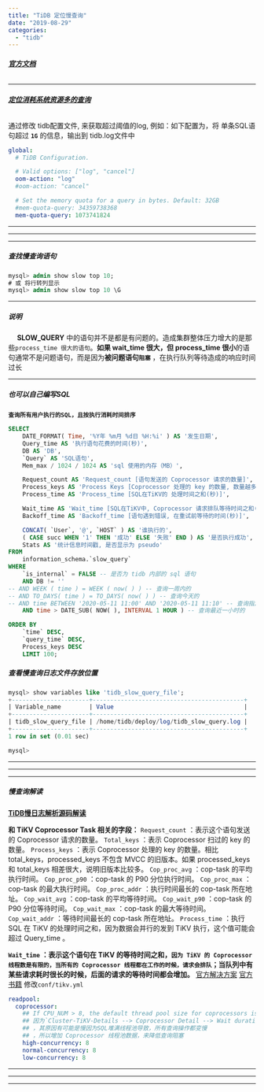 ```yaml
---
title: "TiDB 定位慢查询"
date: "2019-08-29"
categories: 
  - "tidb"
---
```


###### **[官方文档](https://book.tidb.io/session3/chapter3/slow-query-table.html "官方文档")**

* * *

###### **[定位消耗系统资源多的查询](https://pingcap.com/docs-cn/stable/identify-expensive-queries/#%E5%AE%9A%E4%BD%8D%E6%B6%88%E8%80%97%E7%B3%BB%E7%BB%9F%E8%B5%84%E6%BA%90%E5%A4%9A%E7%9A%84%E6%9F%A5%E8%AF%A2 "定位消耗系统资源多的查询")**

通过修改 tidb配置文件, 来获取超过阈值的log, 例如：如下配置为，将 单条SQL语句超过 **`1G`** 的信息，输出到 tidb.log文件中

```yaml
global:
  # TiDB Configuration.

  # Valid options: ["log", "cancel"]
  oom-action: "log"
  #oom-action: "cancel"

  # Set the memory quota for a query in bytes. Default: 32GB
  #mem-quota-query: 34359738368
  mem-quota-query: 1073741824
```

* * *

* * *

* * *

##### 查找慢查询语句

```sql
mysql> admin show slow top 10;
# 或 将行转列显示
mysql> admin show slow top 10 \G
```

* * *

##### 说明

  **SLOW\_QUERY** 中的语句并不是都是有问题的。造成集群整体压力增大的是那些`process_time 很大的语句`。**如果 wait\_time 很大，但 process\_time 很小**的语句通常不是问题语句，而是因为**被问题语句`阻塞`** ，在执行队列等待造成的响应时间过长

* * *

##### 也可以自己编写SQL

**`查询所有用户执行的SQL，且按执行消耗时间排序`**

```sql
SELECT
    DATE_FORMAT( Time, '%Y年 %m月 %d日 %H:%i' ) AS '发生日期',
    Query_time AS '执行语句花费的时间(秒)',
    DB AS 'DB',
    `Query` AS 'SQL语句',
    Mem_max / 1024 / 1024 AS 'sql 使用的内存（MB）',

    Request_count AS 'Request_count [语句发送的 Coprocessor 请求的数量]',
    Process_keys AS 'Process Keys [Coprocessor 处理的 key 的数量, 数量越多越占用TiKV资源]',
    Process_time AS 'Process_time [SQL在TiKV的 处理时间之和(秒)]',

    Wait_time AS 'Wait_time [SQL在TiKV中, Coprocessor 请求排队等待时间之和(秒)]',
    Backoff_time AS 'Backoff_time [语句遇到错误, 在重试前等待的时间(秒)]',

    CONCAT( `User`, '@', `HOST` ) AS '谁执行的',
    ( CASE succ WHEN '1' THEN '成功' ELSE '失败' END ) AS '是否执行成功',
    Stats AS '统计信息时间戳, 是否显示为 pseudo'
FROM
    information_schema.`slow_query`
WHERE
    `is_internal` = FALSE -- 是否为 tidb 内部的 sql 语句
    AND DB != ''
-- AND WEEK ( time ) = WEEK ( now( ) ) -- 查询一周内的
-- AND TO_DAYS( time ) = TO_DAYS( now( ) ) -- 查询今天的
-- AND time BETWEEN '2020-05-11 11:00' AND '2020-05-11 11:10' -- 查询指定时间范围的
    AND time > DATE_SUB( NOW( ), INTERVAL 1 HOUR ) -- 查询最近一小时的

ORDER BY
    `time` DESC,
    `query_time` DESC,
    Process_keys DESC
    LIMIT 100;

```

##### 查看慢查询日志文件存放位置

```sql
mysql> show variables like 'tidb_slow_query_file';
+----------------------+-------------------------------------------+
| Variable_name        | Value                                     |
+----------------------+-------------------------------------------+
| tidb_slow_query_file | /home/tidb/deploy/log/tidb_slow_query.log |
+----------------------+-------------------------------------------+
1 row in set (0.01 sec)

mysql>
```

* * *

* * *

* * *

##### 慢查询解读

**[TiDB慢日志解析源码解读](https://asktug.com/t/topic/1902 "TiDB慢日志解析源码解读")**

**和 TiKV Coprocessor Task 相关的字段：** `Request_count` ：表示这个语句发送的 Coprocessor 请求的数量。 `Total_keys` ：表示 Coprocessor 扫过的 key 的数量。 `Process_keys` ：表示 Coprocessor 处理的 key 的数量。相比 total\_keys，processed\_keys 不包含 MVCC 的旧版本。如果 processed\_keys 和 total\_keys 相差很大，说明旧版本比较多。 `Cop_proc_avg` ：cop-task 的平均执行时间。 `Cop_proc_p90` ：cop-task 的 P90 分位执行时间。 `Cop_proc_max` ：cop-task 的最大执行时间。 `Cop_proc_addr` ：执行时间最长的 cop-task 所在地址。 `Cop_wait_avg` ：cop-task 的平均等待时间。 `Cop_wait_p90` ：cop-task 的 P90 分位等待时间。 `Cop_wait_max` ：cop-task 的最大等待时间。 `Cop_wait_addr` ：等待时间最长的 cop-task 所在地址。 `Process_time` ：执行 SQL 在 TiKV 的处理时间之和，因为数据会并行的发到 TiKV 执行，这个值可能会超过 Query\_time 。

**`Wait_time` ：表示这个语句在 TiKV 的等待时间之和，`因为 TiKV 的 Coprocessor 线程数是有限的，当所有的 Coprocessor 线程都在工作的时候，请求会排队`；当队列中有某些请求耗时很长的时候，后面的请求的等待时间都会增加。** [官方解决方案](https://pingcap.com/docs-cn/v3.0/reference/configuration/tikv-server/configuration-file/#readpoolcoprocessor "官方解决方案") [官方书籍](https://book.tidb.io/session4/chapter7/tidb-oom.html "官方书籍") 修改`conf/tikv.yml`

```yml
readpool:
  coprocessor:
    ## If CPU_NUM > 8, the default thread pool size for coprocessors is set to CPU_NUM * 0.8.
    ## 因为`Cluster-TiKV-Details --> Coprocessor Detail --> Wait duration`查询等待时间较长
    ## ，其原因有可能是慢因为SQL堆满线程池导致，所有查询操作都变慢
    ## ，所以增加 Coprocessor 线程池数据，来降低查询阻塞
    high-concurrency: 8
    normal-concurrency: 8
    low-concurrency: 8
```

* * *

* * *

* * *
